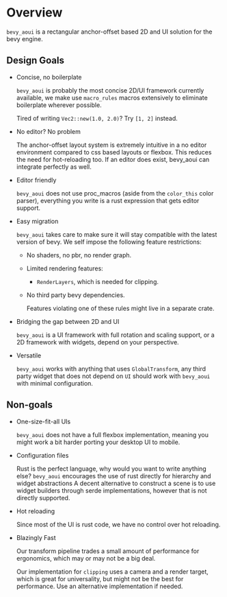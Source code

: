 # Overview

`bevy_aoui` is a rectangular anchor-offset based 2D and UI solution for the bevy engine.

## Design Goals

* Concise, no boilerplate

    `bevy_aoui` is probably the most concise 2D/UI framework currently available,
    we make use `macro_rules` macros extensively to eliminate boilerplate wherever possible.

    Tired of writing `Vec2::new(1.0, 2.0)`? Try `[1, 2]` instead.

* No editor? No problem

    The anchor-offset layout system is extremely intuitive in a no editor environment compared to css
    based layouts or flexbox. This reduces the need for hot-reloading too. 
    If an editor does exist, bevy_aoui can integrate perfectly as well.

* Editor friendly

    `bevy_aoui` does not use proc_macros (aside from the `color_this` color parser),
    everything you write is a rust expression that gets editor support.

* Easy migration

    `bevy_aoui` takes care to make sure it will stay compatible with the latest version of bevy.
    We self impose the following feature restrictions:

  * No shaders, no pbr, no render graph.
  * Limited rendering features:
    * `RenderLayers`, which is needed for clipping.
  * No third party bevy dependencies.

    Features violating one of these rules might live in a separate crate.

* Bridging the gap between 2D and UI

    `bevy_aoui` is a UI framework with full rotation and scaling support,
    or a 2D framework with widgets, depend on your perspective.

* Versatile

    `bevy_aoui` works with anything that uses `GlobalTransform`,
    any third party widget that does not depend on `UI`
    should work with `bevy_aoui` with minimal configuration.

## Non-goals

* One-size-fit-all UIs

    `bevy_aoui` does not have a full flexbox implementation, meaning you might
    work a bit harder porting your desktop UI to mobile.

* Configuration files

    Rust is the perfect language, why would you want to write anything else?
    `bevy_aoui` encourages the use of rust directly for hierarchy and widget abstractions
    A decent alternative to construct a scene is to use widget builders through
    serde implementations, however that is not directly supported.

* Hot reloading

    Since most of the UI is rust code, we have no control over hot reloading.

* Blazingly Fast

    Our transform pipeline trades a small amount of performance for ergonomics,
    which may or may not be a big deal.

    Our implementation for `clipping` uses a camera and a render target,
    which is great for universality, but might not be the best for performance.
    Use an alternative implementation if needed.
